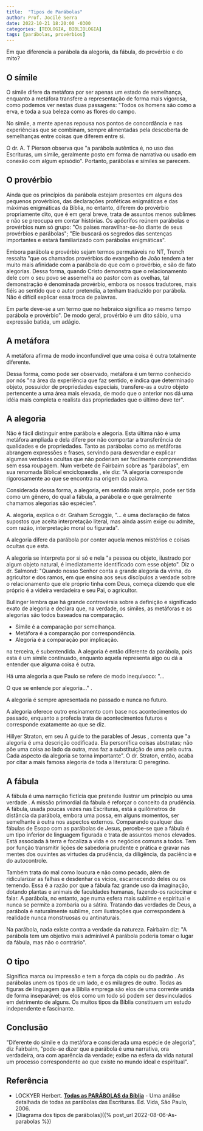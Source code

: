 ```yaml
---
title:  "Tipos de Parábolas"
author: Prof. Jocilé Serra
date: 2022-10-21 18:20:00 -0300
categories: [TEOLOGIA, BIBLIOLOGIA]
tags: [parábolas, provérbios]
---
```

Em que diferencia a parábola da alegoria, da fábula, do provérbio e do mito?

## O símile

O símile difere da metáfora por ser apenas um estado de semelhança, enquanto a metáfora transfere a representação de forma mais vigorosa, como podemos ver nestas duas passagens: "Todos os homens são como a erva, e toda a sua beleza como as flores do campo.

No símile, a mente apenas repousa nos pontos de concordância e nas experiências que se combinam, sempre alimentadas pela descoberta de semelhanças entre coisas que diferem entre si.

O dr. A. T Pierson observa que "a parábola autêntica é, no uso das Escrituras, um símile, geralmente posto em forma de narrativa ou usado em conexão com algum episódio". Portanto, parábolas e símiles se parecem.

## O provérbio

Ainda que os princípios da parábola estejam presentes em alguns dos pequenos provérbios, das declarações proféticas enigmáticas e das máximas enigmáticas da Bíblia, no entanto, diferem do provérbio propriamente dito, que é em geral breve, trata de assuntos menos sublimes e não se preocupa em contar histórias. Os apócrifos reúnem parábolas e provérbios num só grupo: "Os países maravilhar-se-ão diante de seus provérbios e parábolas"; "Ele buscará os segredos das sentenças importantes e estará familiarizado com parábolas enigmáticas".

Embora parábola e provérbio sejam termos permutáveis no NT, Trench ressalta "que os chamados provérbios do evangelho de João tendem a ter muito mais afinidade com a parábola do que com o provérbio, e são de fato alegorias. Dessa forma, quando Cristo demonstra que o relacionamento dele com o seu povo se assemelha ao pastor com as ovelhas, tal demonstração é denominada provérbio, embora os nossos tradutores, mais fiéis ao sentido que o autor pretendia, a tenham traduzido por parábola. Não é difícil explicar essa troca de palavras.

Em parte deve-se a um termo que no hebraico significa ao mesmo tempo parábola e provérbio". De modo geral, provérbio é um dito sábio, uma expressão batida, um adágio.

## A metáfora

A metáfora afirma de modo inconfundível que uma coisa é outra totalmente diferente.

Dessa forma, como pode ser observado, metáfora é um termo conhecido por nós "na área da experiência que faz sentido, e indica que determinado objeto, possuidor de propriedades especiais, transfere-as a outro objeto pertencente a uma área mais elevada, de modo que o anterior nos dá uma idéia mais completa e realista das propriedades que o último deve ter".

## A alegoria

Não é fácil distinguir entre parábola e alegoria. Esta última não é uma metáfora ampliada e dela difere por não comportar a transferência de qualidades e de propriedades. Tanto as parábolas como as metáforas abrangem expressões e frases, servindo para desvendar e explicar algumas verdades ocultas que não poderiam ser facilmente compreendidas sem essa roupagem. Num verbete de Fairbairn sobre as "parábolas", em sua renomada Biblical enciclopaedia , ele diz: "A alegoria corresponde rigorosamente ao que se encontra na origem da palavra.

Considerada dessa forma, a alegoria, em sentido mais amplo, pode ser tida como um gênero, do qual a fábula, a parábola e o que geralmente chamamos alegorias são espécies".

A. alegoria, explica o dr. Graham Scroggie, "... é uma declaração de fatos supostos que aceita interpretação literal, mas ainda assim exige ou admite, com razão, interpretação moral ou figurada".

A alegoria difere da parábola por conter aquela menos mistérios e coisas ocultas que esta.

A alegoria se interpreta por si só e nela "a pessoa ou objeto, ilustrado por algum objeto natural, é imediatamente identificado com esse objeto". Diz o dr. Salmond: "Quando nosso Senhor conta a grande alegoria da vinha, do agricultor e dos ramos, em que ensina aos seus discípulos a verdade sobre o relacionamento que ele próprio tinha com Deus, começa dizendo que ele próprio é a videira verdadeira e seu Pai, o agricultor.

Bullinger lembra que há grande controvérsia sobre a definição e significado exato de alegoria e declara que, na verdade, os símiles, as metáforas e as alegorias são todos baseados na comparação.

* Símile é a comparação por semelhança.
* Metáfora é a comparação por correspondência.
* Alegoria é a comparação por implicação.

na terceira, é subentendida. A alegoria é então diferente da parábola, pois esta é um símile continuado, enquanto aquela representa algo ou dá a entender que alguma coisa é outra.

Há uma alegoria a que Paulo se refere de modo inequívoco: "...

O que se entende por alegoria..." .

A alegoria é sempre apresentada no passado e nunca no futuro.

A alegoria oferece outro ensinamento com base nos acontecimentos do passado, enquanto a profecia trata de acontecimentos futuros e corresponde exatamente ao que se diz.

Hillyer Straton, em seu A guide to the parables of Jesus , comenta que "a alegoria é uma descrição codificada. Ela personifica coisas abstratas; não põe uma coisa ao lado da outra, mas faz a substituição de uma pela outra. Cada aspecto da alegoria se torna importante". O dr. Straton, então, acaba por citar a mais famosa alegoria de toda a literatura: O peregrino.

## A fábula

A fábula é uma narração fictícia que pretende ilustrar um princípio ou uma verdade . A missão primordial da fábula é reforçar o conceito da prudência. A fábula, usada poucas vezes nas Escrituras, está a quilômetros de distância da parábola, embora uma possa, em alguns momentos, ser semelhante à outra nos aspectos externos. Comparando qualquer das fábulas de Esopo com as parábolas de Jesus, percebe-se que a fábula é um tipo inferior de linguagem figurada e trata de assuntos menos elevados. Está associada à terra e focaliza a vida e os negócios comuns a todos. Tem por função transmitir lições de sabedoria prudente e prática e gravar nas mentes dos ouvintes as virtudes da prudência, da diligência, da paciência e do autocontrole.

Também trata do mal como loucura e não como pecado, além de ridicularizar as falhas e desdenhar os vícios, escarnecendo deles ou os temendo. Essa é a razão por que a fábula faz grande uso da imaginação, dotando plantas e animais de faculdades humanas, fazendo-os raciocinar e falar. A parábola, no entanto, age numa esfera mais sublime e espiritual e nunca se permite a zombaria ou a sátira. Tratando das verdades de Deus, a parábola é naturalmente sublime, com ilustrações que correspondem à realidade nunca monstruosas ou antinaturais.

Na parábola, nada existe contra a verdade da natureza. Fairbairn diz: "A parábola tem um objetivo mais admirável A parábola poderia tomar o lugar da fábula, mas não o contrário".

## O tipo

Significa marca ou impressão e tem a força da cópia ou do padrão . As parábolas unem os tipos de um lado, e os milagres de outro. Todas as figuras de linguagem que a Bíblia emprega são elos de uma corrente unida de forma inseparável; os elos como um todo só podem ser desvinculados em detrimento de alguns. Os muitos tipos da Bíblia constituem um estudo independente e fascinante.

## Conclusão

"Diferente do símile e da metáfora e considerada uma espécie de alegoria", diz Fairbairn, "pode-se dizer que a parábola é uma narrativa, ora verdadeira, ora com aparência da verdade; exibe na esfera da vida natural um processo correspondente ao que existe no mundo ideal e espiritual".

## Referência

* LOCKYER Herbert. [**Todas as PARÁBOLAS da Bíblia**](https://www.slideshare.net/Dersubuuk/173811-todas-as-parbolas-da-biblia) - Uma análise detalhada de todas as parábolas das Escrituras. Ed. Vida, São Paulo, 2006.
* [Diagrama dos tipos de parábolas]({% post_url 2022-08-06-As-parabolas %})
